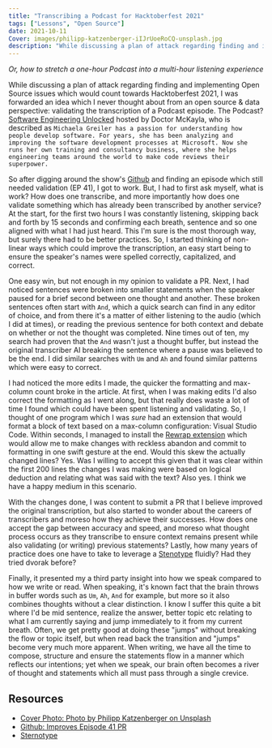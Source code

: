 ```yaml
---
title: "Transcribing a Podcast for Hacktoberfest 2021"
tags: ["Lessons", "Open Source"]
date: 2021-10-11
Cover: images/philipp-katzenberger-iIJrUoeRoCQ-unsplash.jpg
description: "While discussing a plan of attack regarding finding and implementing Open Source issues which would count towards Hacktoberfest 2021, I was forwarded an idea which I never thought about from an open source & data perspective: validating the transcription of a Podcast episode."
---
```


_Or, how to stretch a one-hour Podcast into a multi-hour listening experience_

While discussing a plan of attack regarding finding and implementing Open Source issues which would count towards Hacktoberfest 2021, I was forwarded an idea which I never thought about from an open source & data perspective: validating the transcription of a Podcast episode. The Podcast? [Software Engineering Unlocked](https://www.software-engineering-unlocked.com) hosted by Doctor McKayla, who is described as `Michaela Greiler has a passion for understanding how people develop software. For years, she has been analyzing and improving the software development processes at Microsoft. Now she runs her own training and consultancy business, where she helps engineering teams around the world to make code reviews their superpower.`

So after digging around the show's [Github](https://github.com/mgreiler/se-unlocked) and finding an episode which still needed validation (EP 41), I got to work. But, I had to first ask myself, what is work? How does one transcribe, and more importantly how does one validate something which has already been transcribed by another service? At the start, for the first two hours I was constantly listening, skipping back and forth by 15 seconds and confirming each breath, sentence and so one aligned with what I had just heard. This I'm sure is the most thorough way, but surely there had to be better practices. So, I started thinking of non-linear ways which could improve the transcription, an easy start being to ensure the speaker's names were spelled correctly, capitalized, and correct. 

One easy win, but not enough in my opinion to validate a PR. Next, I had noticed sentences were broken into smaller statements when the speaker paused for a brief second between one thought and another. These broken sentences often start with `And`,  which a quick search can find in any editor of choice, and from there it's a matter of either listening to the audio (which I did at times), or reading the previous sentence for both context and debate on whether or not the thought was completed. Nine times out of ten, my search had proven that the `And` wasn't just a thought buffer, but instead the original transcriber AI breaking the sentence where a pause was believed to be the end. I did similar searches with `Um` and `Ah` and found similar patterns which were easy to correct.

I had noticed the more edits I made, the quicker the formatting and max-column count broke in the article. At first, when I was making edits I'd also correct the formatting as I went along, but that really does waste a lot of time I found which could have been spent listening and validating. So, I thought of one program which I was _sure_ had an extension that would format a block of text based on a  max-column configuration: Visual Studio Code. Within seconds, I managed to install the [Rewrap extension](https://marketplace.visualstudio.com/items?itemName=stkb.rewrap) which would allow me to make changes with reckless abandon and commit to formatting in one swift gesture at the end. Would this skew the actually changed lines? Yes. Was I willing to accept this given that it was clear within the first 200 lines the changes I was making were based on logical deduction and relating what was said with the text? Also yes. I think we have a happy medium in this scenario.

With the changes done, I was content to submit a PR that I believe improved the original transcription, but also started to wonder about the careers of transcribers and moreso how they achieve their successes. How does one accept the gap between accuracy and speed, and moreso what thought process occurs as they transcribe to ensure context remains present while also validating (or writing) previous statements? Lastly, how many years of practice does one have to take to leverage a [Stenotype](https://en.wikipedia.org/wiki/Stenotype) fluidly? Had they tried dvorak before?

Finally, it presented my a third party insight into how we speak compared to how we write or read. When speaking, it's known fact that the brain throws in buffer words such as `Um`, `Ah`, `And` for example, but more so it also combines thoughts without a clear distinction. I know I suffer this quite a bit where I'd be mid sentence, realize the answer, better topic etc relating to what I am currently saying and jump immediately to it from my current breath. Often, we get pretty good at doing these "jumps" without breaking the flow or topic itself, but when read back the transition and "jumps" become very much more apparent. When writing, we have all the time to compose, structure and ensure the statements flow in a manner which reflects our intentions; yet when we speak, our brain often becomes a river of thought and statements which all must pass through a single crevice.  

## Resources

- [Cover Photo: Photo by Philipp Katzenberger on Unsplash](https://unsplash.com/photos/iIJrUoeRoCQ)
- [Github: Improves Episode 41 PR](https://github.com/mgreiler/se-unlocked/pull/114)
- [Sternotype](https://en.wikipedia.org/wiki/Stenotype)